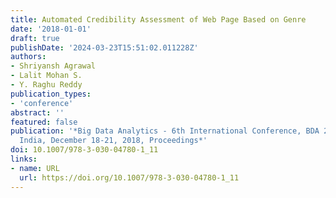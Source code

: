 ```yaml
---
title: Automated Credibility Assessment of Web Page Based on Genre
date: '2018-01-01'
draft: true
publishDate: '2024-03-23T15:51:02.011228Z'
authors:
- Shriyansh Agrawal
- Lalit Mohan S.
- Y. Raghu Reddy
publication_types:
- 'conference'
abstract: ''
featured: false
publication: '*Big Data Analytics - 6th International Conference, BDA 2018, Warangal,
  India, December 18-21, 2018, Proceedings*'
doi: 10.1007/978-3-030-04780-1_11
links:
- name: URL
  url: https://doi.org/10.1007/978-3-030-04780-1_11
---
```


